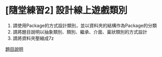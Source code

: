 # [隨堂練習2] 設計線上遊戲類別

1. 請使用Package的方式設計類別，並以資料夾的結構作為Package的分類
2. 請將題目說明以抽象類別、類別、繼承、介面、巢狀類別的方式設計
3. 請將資料夾壓縮成7z

[題目說明](設計線上遊戲類別.pdf)
